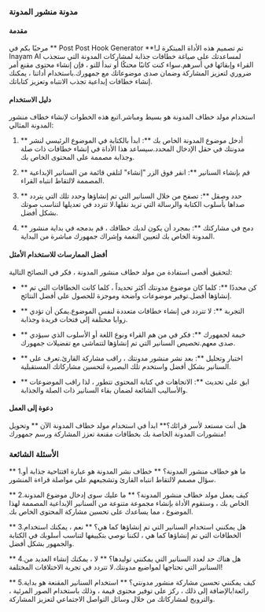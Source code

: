 ### مدونة منشور المدونة

#### مقدمة
مرحبًا بكم في ** Post Post Hook Generator **!تم تصميم هذه الأداة المبتكرة لـ Inayam AI لمساعدتك على صياغة خطافات جذابة لمشاركات المدونة التي ستجذب القراء وإبقائها في أسرهم.سواء كنت كاتبًا محنكًا أو تبدأ للتو ، فإن إنشاء محتوى مقنع أمر ضروري لتعزيز المشاركة وضمان صدى موضوعاتك مع جمهورك.باستخدام أداتنا ، يمكنك إنشاء خطافات إبداعية تجذب الانتباه وتعزيز كتاباتك.

#### دليل الاستخدام
استخدام مولد خطاف المدونة هو بسيط ومباشر.اتبع هذه الخطوات لإنشاء خطاف منشور المدونة المثالي:

1. ** أدخل موضوع المدونة الخاص بك **: ابدأ بالكتابة في الموضوع الرئيسي لنشر مدونتك في حقل الإدخال المحدد.سيساعد هذا الأداة في إنشاء خطافات ذات صلة وجذابة مصممة على المحتوى الخاص بك.

2. ** قم بإنشاء السنانير **: انقر فوق الزر "إنشاء" لتلقي قائمة من السنانير الإبداعية المصممة لالتقاط انتباه القراء.

3. ** حدد وصقل **: تصفح من خلال السنانير التي تم إنشاؤها وحدد تلك التي يتردد صداها بأسلوب الكتابة والرسالة التي تريد نقلها.لا تتردد في تعديلها لتناسب صوتك بشكل أفضل.

4. ** دمج في مشاركتك **: بمجرد أن يكون لديك خطافك ، قم بدمجه في بداية منشور المدونة الخاص بك لتعيين النغمة وإشراك جمهورك مباشرة من البداية.

#### أفضل الممارسات للاستخدام الأمثل
لتحقيق أقصى استفادة من مولد خطاف منشور المدونة ، فكر في النصائح التالية:

- ** كن محددًا **: كلما كان موضوع مدونتك أكثر تحديداً ، كلما كانت الخطافات التي تم إنشاؤها أفضل.توفير موضوعات واضحة وموجزة للحصول على أفضل النتائج.

- ** التجربة **: لا تتردد في إنشاء خطافات متعددة لنفس الموضوع.يمكن أن تؤدي زوايا مختلفة إلى فتحات فريدة وجذابة.

- ** خيمة لجمهورك **: فكر في من هم القراء ونوع اللغة أو الأسلوب الذي سيؤدي صدى معهم.تخصيص السنانير التي تم إنشاؤها لتتماشى مع تفضيلات جمهورك.

- ** اختبار وتحليل **: بعد نشر منشور مدونتك ، راقب مشاركة القارئ.تعرف على السنانير بشكل أفضل واستخدم تلك البصيرة لتحسين مشاركاتك المستقبلية.

- ** ابق على تحديث **: الاتجاهات في كتابة المحتوى تتطور ، لذا راقب الموضوعات والأساليب الشائعة لضمان بقاء السنانير ذات الصلة والجذابة.

#### دعوة إلى العمل
هل أنت مستعد لأسر قرائك؟** ابدأ في استخدام مولد خطاف المدونة الآن ** وتحويل منشورات المدونة الخاصة بك بخطافات مقنعة تعزز المشاركة ورسم جمهورك!

### الأسئلة الشائعة

** 1.ما هو خطاف منشور المدونة؟ **
خطاف نشر المدونة هو عبارة افتتاحية جذابة أو سؤال مصمم لالتقاط انتباه القارئ وتشجيعهم على مواصلة قراءة المنشور.

** 2.كيف يعمل مولد خطاف منشور المدونة؟ **
ما عليك سوى إدخال موضوع المدونة الخاص بك ، وستقوم الأداة بإنشاء مجموعة متنوعة من السنانير الإبداعية المصممة لهذا الموضوع ، مما يساعدك على تحسين مشاركة المحتوى الخاص بك.

** 3.هل يمكنني استخدام السنانير التي تم إنشاؤها كما هي؟ **
نعم ، يمكنك استخدام الخطافات التي تم إنشاؤها كما هي ، لكننا نوصي بتكييفها لتناسب أسلوبك في الكتابة والجمهور بشكل أفضل.

** 4.هل هناك حد لعدد السنانير التي يمكنني توليدها؟ **
لا ، يمكنك إنشاء العديد من السنانير التي تحتاجها لمواضيع مدونتك.لا تتردد في تجربة الاختلافات المختلفة!

** 5.كيف يمكنني تحسين مشاركة منشور مدونتي؟ **
استخدام السنانير المقنعة هو بداية رائعة!بالإضافة إلى ذلك ، ركز على توفير محتوى قيمة ، وذلك باستخدام الصور المرئية ، والترويج لمشاركاتك من خلال وسائل التواصل الاجتماعي لتعزيز المشاركة.
